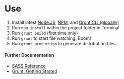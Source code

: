 # Use
1. Install latest <a href="https://nodejs.org/en/">Node.JS</a>, <a href="https://www.npmjs.com/">NPM</a>, and <a href="https://gruntjs.com/getting-started">Grunt CLI (globally)</a>
2. Run `npm install` within the project folder in Terminal
3. Run `grunt build` (first time only)
4. Run `grunt` to start file watching. Boom!
5. Run `grunt production` to generate distribution files


#### Further Documentation
* <a href="http://sass-lang.com/documentation/file.SASS_REFERENCE.html">SASS Reference</a>
* <a href="http://gruntjs.com/getting-started/">Grunt: Getting Started</a>